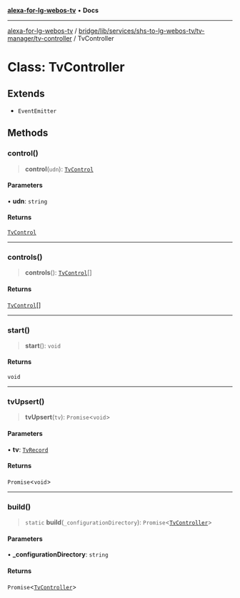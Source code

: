 [**alexa-for-lg-webos-tv**](../../../../../../../README.md) • **Docs**

***

[alexa-for-lg-webos-tv](../../../../../../../modules.md) / [bridge/lib/services/shs-to-lg-webos-tv/tv-manager/tv-controller](../README.md) / TvController

# Class: TvController

## Extends

- `EventEmitter`

## Methods

### control()

> **control**(`udn`): [`TvControl`](../../tv-control/classes/TvControl.md)

#### Parameters

• **udn**: `string`

#### Returns

[`TvControl`](../../tv-control/classes/TvControl.md)

***

### controls()

> **controls**(): [`TvControl`](../../tv-control/classes/TvControl.md)[]

#### Returns

[`TvControl`](../../tv-control/classes/TvControl.md)[]

***

### start()

> **start**(): `void`

#### Returns

`void`

***

### tvUpsert()

> **tvUpsert**(`tv`): `Promise`\<`void`\>

#### Parameters

• **tv**: [`TvRecord`](../../tv-record/type-aliases/TvRecord.md)

#### Returns

`Promise`\<`void`\>

***

### build()

> `static` **build**(`_configurationDirectory`): `Promise`\<[`TvController`](TvController.md)\>

#### Parameters

• **\_configurationDirectory**: `string`

#### Returns

`Promise`\<[`TvController`](TvController.md)\>
